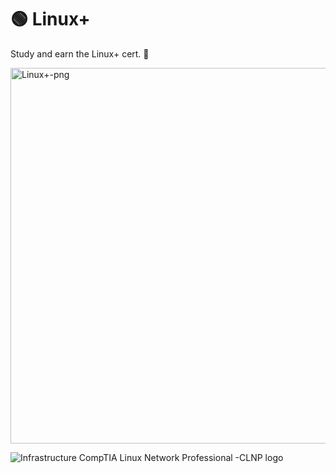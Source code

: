 # 🟢 Linux+ 

Study and earn the Linux+ cert. 🐧


<img width="601" height="601" alt="Linux+-png" src="https://github.com/user-attachments/assets/f472edeb-e58a-4220-8981-ef506c71e9a6" />

![Infrastructure CompTIA Linux Network Professional -CLNP logo](https://github.com/user-attachments/assets/a970431f-6e22-4996-8388-2df4ebe248a6)
